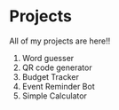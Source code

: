# Projects
All of my projects are here!!
1. Word guesser
2. QR code generator
3. Budget Tracker
4. Event Reminder Bot
5. Simple Calculator
